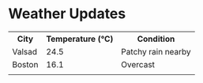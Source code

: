 # Weather Updates

<!-- WEATHER-UPDATE-START -->
<table><tr><th>City</th><th>Temperature (°C)</th><th>Condition</th></tr><tr><td>Valsad</td><td>24.5</td><td>Patchy rain nearby</td></tr><tr><td>Boston</td><td>16.1</td><td>Overcast</td></tr><tr><td></td><td></td><td></td></tr></table>
<!-- WEATHER-UPDATE-END -->
